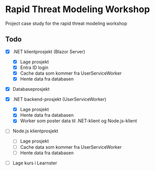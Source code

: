 # Rapid Threat Modeling Workshop

Project case study for the rapid threat modeling workshop

## Todo

- [x] .NET klientprosjekt (Blazor Server)
  - [x] Lage prosjekt
  - [x] Entra ID login
  - [x] Cache data som kommer fra UserServiceWorker
  - [x] Hente data fra databasen
- [x] Databaseprosjekt
- [x] .NET backend-prosjekt (UserServiceWorker)
  - [x] Lage prosjekt
  - [x] Hente data fra databasen
  - [x] Worker som poster data til .NET-klient og Node.js-klient
- [ ] Node.js klientprosjekt
  - [ ] Lage prosjekt
  - [ ] Cache data som kommer fra UserServiceWorker
  - [ ] Hente data fra databasen
- [ ] Lage kurs i Learnster

